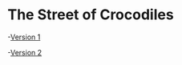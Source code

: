 # The Street of Crocodiles
-[Version 1](https://E-Fwarden.github.io/the-street-of-crocodiles/index.html)

-[Version 2](https://E-Fwarden.github.io/women-in-design/index-2.html)

